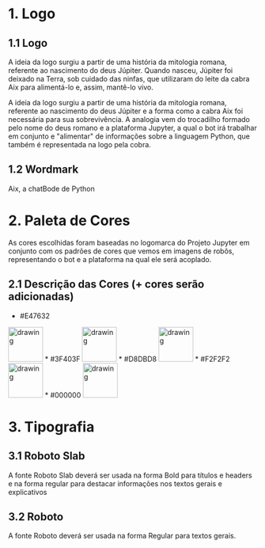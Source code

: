# 1. Logo
## 1.1 Logo
A ideia da logo surgiu a partir de uma história da mitologia romana, referente ao nascimento do deus Júpiter. Quando nasceu, Júpiter foi deixado na Terra, sob cuidado das ninfas, que utilizaram do leite da cabra Aix para alimentá-lo e, assim, mantê-lo vivo.


A ideia da logo surgiu a partir de uma história da mitologia romana, referente ao nascimento do deus Júpiter e a forma como a cabra Aix foi necessária para sua sobrevivência. A analogia vem do trocadilho formado pelo nome do deus romano e a plataforma Jupyter, a qual o bot irá trabalhar em conjunto e "alimentar" de informações sobre a linguagem Python, que também é representada na logo pela cobra.

## 1.2 Wordmark
Aix, a chatBode de Python

# 2. Paleta de Cores
As cores escolhidas foram baseadas no logomarca do Projeto Jupyter em conjunto com os padrões de cores que vemos em imagens de robôs, representando o bot e a plataforma na qual ele será acoplado.

## 2.1 Descrição das Cores (+ cores serão adicionadas)
* #E47632
<img src="https://www.colorhexa.com/e47632.png" alt="drawing" width="70" height="70"/>
* #3F403F
<img src="https://www.colorhexa.com/3f403f.png" alt="drawing" width="70" height="70"/>
* #D8DBD8
<img src="https://www.colorhexa.com/d8dbd8.png" alt="drawing" width="70" height="70"/>
* #F2F2F2
<img src="https://www.colorhexa.com/f2f2f2.png" alt="drawing" width="70" height="70"/>
* #000000 
<img src="https://www.colorhexa.com/000000.png" alt="drawing" width="70" height="70"/>

# 3. Tipografia
## 3.1 Roboto Slab
A fonte Roboto Slab deverá ser usada na forma Bold para títulos e headers e na forma regular para destacar informações nos textos gerais e explicativos

## 3.2 Roboto
A fonte Roboto deverá ser usada na forma Regular para textos gerais. 
